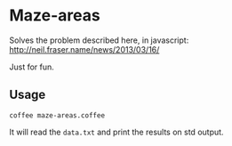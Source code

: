 # Maze-areas

Solves the problem described here, in javascript:
http://neil.fraser.name/news/2013/03/16/

Just for fun.

## Usage

    coffee maze-areas.coffee

It will read the `data.txt` and print the results on std output.
